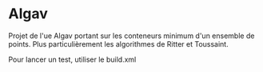 # Algav
Projet de l'ue Algav portant sur les conteneurs minimum d'un ensemble de points. Plus particulièrement les algorithmes de Ritter et Toussaint.

Pour lancer un test, utiliser le build.xml
